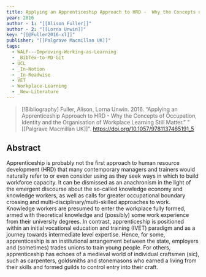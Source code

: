 ```yaml
---
title: Applying an Apprenticeship Approach to HRD -  Why the Concepts of Occupation, Identity and the Organisation of Workplace Learning Still Matter
year: 2016
author - 1: "[[Alison Fuller]]"
author - 2: "[[Lorna Unwin]]"
key: "[[@Fuller2016-xl]]"
publisher: "[[Palgrave Macmillan UK]]"
tags:
  - WALF---Improving-Working-as-Learning
  - _BibTex-to-MD-Git
  - UCL
  - _In-Notion
  - _In-Readwise
  - VET
  - Workplace-Learning
  - _New-Literature
---
```


> [!Bibliography]
> Fuller, Alison, Lorna Unwin. 2016. “Applying an Apprenticeship Approach to HRD -  Why the Concepts of Occupation, Identity and the Organisation of Workplace Learning Still Matter.” "[[Palgrave Macmillan UK]]". https://doi.org/10.1057/9781137465191_5

## Abstract
Apprenticeship is probably not the first approach to human resource development (HRD) that many contemporary managers and trainers would naturally refer to or even consider using as they seek ways in which to build workforce capacity. It can be dismissed as an anachronism in the light of the emergent discourse about the so-called knowledge economy and knowledge workers, as well as calls for greater occupational boundary crossing and multi-disciplinary/multi-skilled approaches to work. Knowledge workers are presumed to enter the workplace fully formed, armed with theoretical knowledge and (possibly) some work experience from their university degrees. In contrast, apprenticeship is positioned within an initial vocational education and training (IVET) paradigm and as a journey towards intermediate level expertise. Hence, for some, apprenticeship is an institutional arrangement between the state, employers and (sometimes) trades unions to train young people. For others, apprenticeship has echoes of a medieval world of individual craftsmen (sic), such as carpenters, goldsmiths and stonemasons who earned a living from their skills and formed guilds to control entry into their craft.